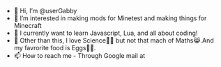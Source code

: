 - 👋 Hi, I’m @userGabby
- 👀 I’m interested in making mods for Minetest and making things for Minecraft
- 🌱 I currently want to learn Javascript, Lua, and all about coding!
- 🏸 Other than this, I love Science👨‍🔬 but not that mach of Maths😹.And my favrorite food is Eggs🍳😋.
- 📫 How to reach me - Through Google mail at 

<!---
userGabby/userGabby is a ✨ special ✨ repository because its `README.md` (this file) appears on your GitHub profile.
You can click the Preview link to take a look at your changes.
--->
